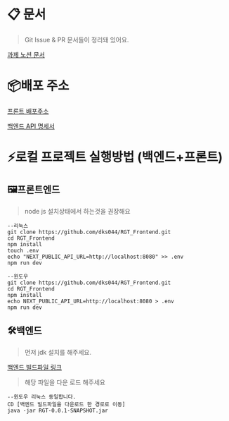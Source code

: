 # 📋 문서
>Git Issue & PR 문서들이 정리돼 있어요.

[과제 노션 문서](https://ahnjonyun.notion.site/RGT_-_-1571eacaea388016987efaea6ce7dc05?pvs=74)

# 📦배포 주소
[프론트 배포주소](http://www.rgt-subject.kro.kr/)

[백엔드 API 명세서](https://back.rgt-subject.kro.kr/swagger-ui/index.html#/)

# ⚡로컬 프로젝트 실행방법 (백엔드+프론트)

## 🖼️프론트엔드
> node js 설치상태에서 하는것을 권장해요
```
--리눅스
git clone https://github.com/dks044/RGT_Frontend.git
cd RGT_Frontend
npm install
touch .env
echo "NEXT_PUBLIC_API_URL=http://localhost:8080" >> .env
npm run dev

--윈도우
git clone https://github.com/dks044/RGT_Frontend.git
cd RGT_Frontend
npm install
echo NEXT_PUBLIC_API_URL=http://localhost:8080 > .env
npm run dev
```

## 🛠️백엔드
> 먼저 jdk 설치를 해주세요.

[백엔드 빌드파일 링크](https://drive.google.com/file/d/1xwvo2u31ooUo8pzxnnmF68C-6H130_5h/view?usp=sharing)
> 해당 파일을 다운 로드 해주세요
```
--윈도우 리눅스 동일합니다.
CD [백엔드 빌드파일을 다운로드 한 경로로 이동]
java -jar RGT-0.0.1-SNAPSHOT.jar
```
